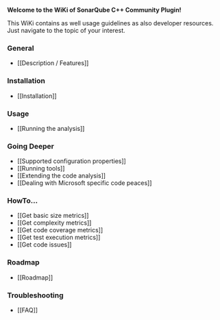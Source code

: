 **Welcome to the WiKi of SonarQube C++ Community Plugin!**

This WiKi contains as well usage guidelines as also developer resources. Just navigate to the topic of your interest.

### General
* [[Description / Features]]

### Installation
* [[Installation]]

### Usage
* [[Running the analysis]]

### Going Deeper
* [[Supported configuration properties]]
* [[Running tools]]
* [[Extending the code analysis]]
* [[Dealing with Microsoft specific code peaces]]

### HowTo...
* [[Get basic size metrics]]
* [[Get complexity metrics]]
* [[Get code coverage metrics]]
* [[Get test execution metrics]]
* [[Get code issues]]

### Roadmap
* [[Roadmap]]

### Troubleshooting
* [[FAQ]]

